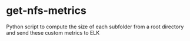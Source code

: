 # get-nfs-metrics
Python script to compute the size of each subfolder from a root directory and send these custom metrics to ELK
